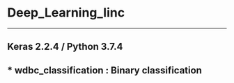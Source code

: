 # Deep_Learning_linc

---

## Keras 2.2.4 / Python 3.7.4
## * wdbc_classification : Binary classification